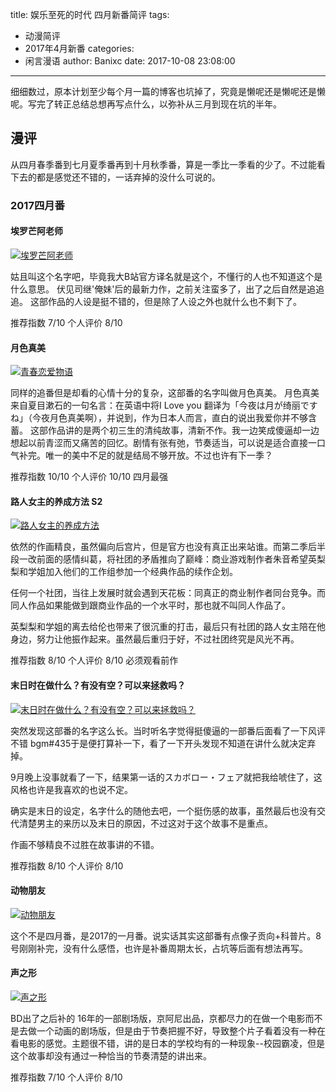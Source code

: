 title: 娱乐至死的时代 四月新番简评
tags:
  - 动漫简评
  - 2017年4月新番
categories:
  - 闲言漫语
author: Banixc
date: 2017-10-08 23:08:00
---
细细数过，原本计划至少每个月一篇的博客也坑掉了，究竟是懒呢还是懒呢还是懒呢。写完了转正总结总想再写点什么，以弥补从三月到现在坑的半年。

## 漫评

从四月春季番到七月夏季番再到十月秋季番，算是一季比一季看的少了。不过能看下去的都是感觉还不错的，一话弃掉的没什么可说的。

### 2017四月番

#### 埃罗芒阿老师

[![埃罗芒阿老师](https://tuchuang001.com/images/2017/10/09/62485987_p0.md.png)](https://tuchuang001.com/image/45Wa4)

姑且叫这个名字吧，毕竟我大B站官方译名就是这个，不懂行的人也不知道这个是什么意思。
伏见司继'俺妹'后的最新力作，之前关注蛮多了，出了之后自然是追追追。
这部作品的人设是挺不错的，但是除了人设之外也就什么也不剩下了。

推荐指数 7/10 个人评价 8/10

#### 月色真美

[![青春恋爱物语](https://tuchuang001.com/images/2017/10/09/timg.jpg)](https://tuchuang001.com/image/45YFn)

同样的追番但是却看的心情十分的复杂，这部番的名字叫做月色真美。
月色真美来自夏目漱石的一句名言：在英语中将I Love you 翻译为「今夜は月が绮丽ですね」（今夜月色真美啊），并说到，作为日本人而言，直白的说出我爱你并不够含蓄。
这部作品讲的是两个初三生的清纯故事，清新不作。我一边笑成傻逼却一边想起以前青涩而又痛苦的回忆。剧情有张有弛，节奏适当，可以说是适合直接一口气补完。唯一的美中不足的就是结局不够开放。不过也许有下一季？

推荐指数 10/10 个人评价 10/10 四月最强

#### 路人女主的养成方法 S2

[![路人女主的养成方法](https://tuchuang001.com/images/2017/10/09/lrnzhdychff.jpg)](https://tuchuang001.com/image/45nLs)

依然的作画精良，虽然偏向后宫片，但是官方也没有真正出来站谁。而第二季后半段一改前面的感情纠葛，将社团的矛盾推向了巅峰：商业游戏制作者朱音希望英梨梨和学姐加入他们的工作组参加一个经典作品的续作企划。

任何一个社团，当往上发展时就会遇到天花板：同真正的商业制作者同台竞争。而同人作品如果能做到跟商业作品的一个水平时，那也就不叫同人作品了。

英梨梨和学姐的离去给伦也带来了很沉重的打击，最后只有社团的路人女主陪在他身边，努力让他振作起来。虽然最后重归于好，不过社团终究是风光不再。

推荐指数 8/10 个人评价 8/10 必须观看前作

#### 末日时在做什么？有没有空？可以来拯救吗？

[![末日时在做什么？有没有空？可以来拯救吗？](https://tuchuang001.com/images/2017/10/09/maxresdefault.jpg)](https://tuchuang001.com/image/45Ti7)

突然发现这部番的名字这么长。当时听名字觉得挺傻逼的一部番后面看了一下风评不错 bgm#435于是便打算补一下，看了一下开头发现不知道在讲什么就决定弃掉。

9月晚上没事就看了一下，结果第一话的スカボロー・フェア就把我给唬住了，这风格也许是我喜欢的也说不定。

确实是末日的设定，名字什么的随他去吧，一个挺伤感的故事，虽然最后也没有交代清楚男主的来历以及末日的原因，不过这对于这个故事不是重点。

作画不够精良不过胜在故事讲的不错。

推荐指数 8/10 个人评价 8/10

#### 动物朋友

[![动物朋友](https://tuchuang001.com/images/2017/10/09/timg1.jpg)](https://tuchuang001.com/image/45rXj)

这个不是四月番，是2017的一月番。说实话其实这部番有点像子贡向+科普片。8号刚刚补完，没有什么感悟，也许是补番周期太长，占坑等后面有想法再写。

#### 声之形

[![声之形](https://tuchuang001.com/images/2017/10/09/45464_1_1468423173.jpg)](https://tuchuang001.com/image/45uZJ)

BD出了之后补的 16年的一部剧场版，京阿尼出品，京都尽力的在做一个电影而不是去做一个动画的剧场版，但是由于节奏把握不好，导致整个片子看着没有一种在看电影的感觉。主题很不错，讲的是日本的学校均有的一种现象--校园霸凌，但是这个故事却没有通过一种恰当的节奏清楚的讲出来。

推荐指数 7/10 个人评价 8/10